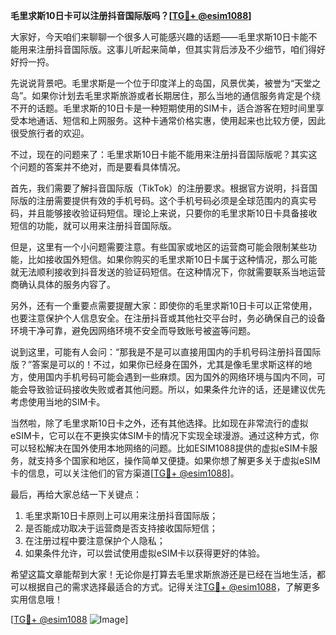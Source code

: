 **毛里求斯10日卡可以注册抖音国际版吗？[[TG💪+ @esim1088](https://t.me/s/esim1088)]**

大家好，今天咱们来聊聊一个很多人可能感兴趣的话题——毛里求斯10日卡能不能用来注册抖音国际版。这事儿听起来简单，但其实背后涉及不少细节，咱们得好好捋一捋。

先说说背景吧。毛里求斯是一个位于印度洋上的岛国，风景优美，被誉为“天堂之岛”。如果你计划去毛里求斯旅游或者长期居住，那么当地的通信服务肯定是个绕不开的话题。毛里求斯的10日卡是一种短期使用的SIM卡，适合游客在短时间里享受本地通话、短信和上网服务。这种卡通常价格实惠，使用起来也比较方便，因此很受旅行者的欢迎。

不过，现在的问题来了：毛里求斯10日卡能不能用来注册抖音国际版呢？其实这个问题的答案并不绝对，而是要看具体情况。

首先，我们需要了解抖音国际版（TikTok）的注册要求。根据官方说明，抖音国际版的注册需要提供有效的手机号码。这个手机号码必须是全球范围内的真实号码，并且能够接收验证码短信。理论上来说，只要你的毛里求斯10日卡具备接收短信的功能，就可以用来注册抖音国际版。

但是，这里有一个小问题需要注意。有些国家或地区的运营商可能会限制某些功能，比如接收国外短信。如果你购买的毛里求斯10日卡属于这种情况，那么可能就无法顺利接收到抖音发送的验证码短信。在这种情况下，你就需要联系当地运营商确认具体的服务内容了。

另外，还有一个重要点需要提醒大家：即使你的毛里求斯10日卡可以正常使用，也要注意保护个人信息安全。在注册抖音或其他社交平台时，务必确保自己的设备环境干净可靠，避免因网络环境不安全而导致账号被盗等问题。

说到这里，可能有人会问：“那我是不是可以直接用国内的手机号码注册抖音国际版？”答案是可以的！不过，如果你已经身在国外，尤其是像毛里求斯这样的地方，使用国内手机号码可能会遇到一些麻烦。因为国外的网络环境与国内不同，可能会导致验证码接收失败或者其他问题。所以，如果条件允许的话，还是建议优先考虑使用当地的SIM卡。

当然啦，除了毛里求斯10日卡之外，还有其他选择。比如现在非常流行的虚拟eSIM卡，它可以在不更换实体SIM卡的情况下实现全球漫游。通过这种方式，你可以轻松解决在国外使用本地网络的问题。比如ESIM1088提供的虚拟eSIM卡服务，就支持多个国家和地区，操作简单又便捷。如果你想了解更多关于虚拟eSIM卡的信息，可以关注他们的官方渠道[[TG💪+ @esim1088](https://t.me/s/esim1088)]。

最后，再给大家总结一下关键点：
1. 毛里求斯10日卡原则上可以用来注册抖音国际版；
2. 是否能成功取决于运营商是否支持接收国际短信；
3. 在注册过程中要注意保护个人隐私；
4. 如果条件允许，可以尝试使用虚拟eSIM卡以获得更好的体验。

希望这篇文章能帮到大家！无论你是打算去毛里求斯旅游还是已经在当地生活，都可以根据自己的需求选择最适合的方式。记得关注[TG💪+ @esim1088](https://t.me/s/esim1088)，了解更多实用信息哦！

[[TG💪+ @esim1088](https://t.me/s/esim1088) ![Image](https://i.postimg.cc/4NQfJmqS/Snipaste-2025-05-13-00-14-12.png)]